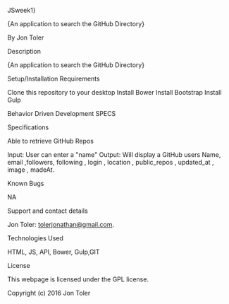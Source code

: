 JSweek1}

{An application to search the GitHub Directory}

By Jon Toler

Description

{An application to search the GitHub Directory}

Setup/Installation Requirements

Clone this repository to your desktop
Install Bower
Install Bootstrap
Install Gulp

Behavior Driven Development SPECS

Specifications

Able to retrieve GitHub Repos

Input: User can enter a "name"
Output: Will display a GitHub users Name, email ,followers, following , login , location , public_repos , updated_at , image , madeAt.

Known Bugs

NA

Support and contact details

Jon Toler: tolerjonathan@gmail.com.

Technologies Used

HTML, JS, API, Bower, Gulp,GIT

License

This webpage is licensed under the GPL license.

Copyright (c) 2016 Jon Toler
